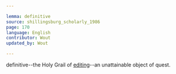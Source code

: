 ```yaml
---

lemma: definitive
source: shillingsburg_scholarly_1986
page: 170
language: English
contributor: Wout
updated_by: Wout

---
```


definitive--the Holy Grail of [editing](editingScholarly.html)--an unattainable object of quest.
